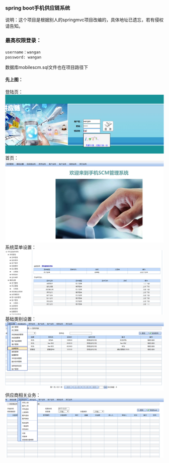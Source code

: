 ### spring boot手机供应链系统
说明：这个项目是根据别人的springmvc项目改编的，具体地址已遗忘，若有侵权请告知。
### 最高权限登录：

```
username：wangan
password: wangan
```
数据库mobilescm.sql文件也在项目路径下
#### 先上图：
登陆页：<br>
![登陆页](https://github.com/annkee/mobile-scm/blob/master/pictures/1.png)
首页：<br>
![首页](https://github.com/annkee/mobile-scm/blob/master/pictures/2.png)
系统菜单设置：<br>
![系统菜单设置](https://github.com/annkee/mobile-scm/blob/master/pictures/3.png)
基础类别设置：<br>
![基础类别设置](https://github.com/annkee/mobile-scm/blob/master/pictures/4.png)
供应商相关业务：<br>
![供应商相关业务](https://github.com/annkee/mobile-scm/blob/master/pictures/5.png)